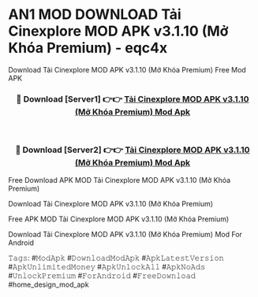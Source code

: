 # AN1 MOD DOWNLOAD Tải Cinexplore MOD APK v3.1.10 (Mở Khóa Premium) - eqc4x
Download Tải Cinexplore MOD APK v3.1.10 (Mở Khóa Premium) Free Mod APK

<div align="center">
<h3>🔴 Download [Server1] 👉👉 <a href="https://apk-comot.site?title=Tải_Cinexplore_MOD_APK_v3.1.10_(Mở_Khóa_Premium)">Tải Cinexplore MOD APK v3.1.10 (Mở Khóa Premium) Mod Apk</a></h3><br>

<h3>🔴 Download [Server2] 👉👉 <a href="https://apk-comot.site?title=Tải_Cinexplore_MOD_APK_v3.1.10_(Mở_Khóa_Premium)">Tải Cinexplore MOD APK v3.1.10 (Mở Khóa Premium) Mod Apk</a></h3>
</div>


Free Download APK MOD Tải Cinexplore MOD APK v3.1.10 (Mở Khóa Premium)

Download Tải Cinexplore MOD APK v3.1.10 (Mở Khóa Premium) 

Free APK MOD Tải Cinexplore MOD APK v3.1.10 (Mở Khóa Premium) 

Download Tải Cinexplore MOD APK v3.1.10 (Mở Khóa Premium) Mod For Android

𝚃𝚊𝚐𝚜: #𝙼𝚘𝚍𝙰𝚙𝚔 #𝙳𝚘𝚠𝚗𝚕𝚘𝚊𝚍𝙼𝚘𝚍𝙰𝚙𝚔 #𝙰𝚙𝚔𝙻𝚊𝚝𝚎𝚜𝚝𝚅𝚎𝚛𝚜𝚒𝚘𝚗 #𝙰𝚙𝚔𝚄𝚗𝚕𝚒𝚖𝚒𝚝𝚎𝚍𝙼𝚘𝚗𝚎𝚢 #𝙰𝚙𝚔𝚄𝚗𝚕𝚘𝚌𝚔𝙰𝚕𝚕 #𝙰𝚙𝚔𝙽𝚘𝙰𝚍𝚜 #𝚄𝚗𝚕𝚘𝚌𝚔𝙿𝚛𝚎𝚖𝚒𝚞𝚖 #𝙵𝚘𝚛𝙰𝚗𝚍𝚛𝚘𝚒𝚍 #𝙵𝚛𝚎𝚎𝙳𝚘𝚠𝚗𝚕𝚘𝚊𝚍 #home_design_mod_apk